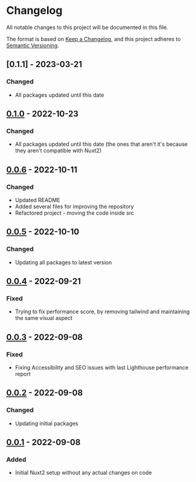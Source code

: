 <!-- markdownlint-disable-file MD024 -->

# Changelog

All notable changes to this project will be documented in this file.

The format is based on [Keep a Changelog](https://keepachangelog.com/en/1.0.0/),
and this project adheres to [Semantic Versioning](https://semver.org/spec/v2.0.0.html).

## [0.1.1] - 2023-03-21

### Changed

- All packages updated until this date

## [0.1.0] - 2022-10-23

### Changed

- All packages updated until this date (the ones that aren't it's because they aren't compatible with Nuxt2)

## [0.0.6] - 2022-10-11

### Changed

- Updated README
- Added several files for improving the repository
- Refactored project - moving the code inside src

## [0.0.5] - 2022-10-10

### Changed

- Updating all packages to latest version

## [0.0.4] - 2022-09-21

### Fixed

- Trying to fix performance score, by removing tailwind and maintaining the same visual aspect

## [0.0.3] - 2022-09-08

### Fixed

- Fixing Accessibility and SEO issues with last Lighthouse performance report

## [0.0.2] - 2022-09-08

### Changed

- Updating initial packages

## [0.0.1] - 2022-09-08

### Added

- Initial Nuxt2 setup without any actual changes on code

[0.1.0]: https://github.com/alexandrecanijo/nuxt2-lighthouse-boilerplate/compare/v0.0.6...v0.1.0
[0.0.6]: https://github.com/alexandrecanijo/nuxt2-lighthouse-boilerplate/compare/v0.0.5...v0.0.6
[0.0.5]: https://github.com/alexandrecanijo/nuxt2-lighthouse-boilerplate/compare/v0.0.4...v0.0.5
[0.0.4]: https://github.com/alexandrecanijo/nuxt2-lighthouse-boilerplate/compare/v0.0.3...v0.0.4
[0.0.3]: https://github.com/alexandrecanijo/nuxt2-lighthouse-boilerplate/compare/v0.0.2...v0.0.3
[0.0.2]: https://github.com/alexandrecanijo/nuxt2-lighthouse-boilerplate/compare/v0.0.1...v0.0.2
[0.0.1]: https://github.com/alexandrecanijo/nuxt2-lighthouse-boilerplate/commits/v0.0.1
